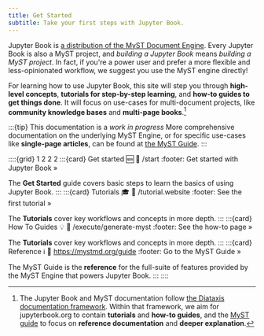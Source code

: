 ```yaml
---
title: Get Started
subtitle: Take your first steps with Jupyter Book.
---
```


Jupyter Book is [a distribution of the MyST Document Engine](https://mystmd.org).
Every Jupyter Book is also a MyST project, and _building a Jupyter Book_ means _building a MyST project_.
In fact, if you're a power user and prefer a more flexible and less-opinionated workflow, we suggest you use the MyST engine directly!

For learning how to use Jupyter Book, this site will step you through **high-level concepts**, **tutorials for step-by-step learning**, and **how-to guides to get things done**. It will focus on use-cases for multi-document projects, like **community knowledge bases** and **multi-page books**.[^diataxis]

[^diataxis]: The Jupyter Book and MyST documentation follow [the Diataxis documentation framework](https://diataxis.fr). Within that framework, we aim for jupyterbook.org to contain **tutorials** and **how-to guides**, and the [MyST guide](xref:guide) to focus on **reference documentation** and **deeper explanation**.

:::{tip} This documentation is a _work in progress_
More comprehensive documentation on the underlying MyST Engine, or for specific use-cases like **single-page articles**, can be found at [the MyST Guide](xref:guide).
:::


::::{grid} 1 2 2 2
:::{card} Get started 🆕
:link: /start
:footer: Get started with Jupyter Book »

The **Get Started** guide covers basic steps to learn the basics of using Jupyter Book.
:::
:::{card} Tutorials 🎓
:link: /tutorial.website
:footer: See the first tutorial »

The **Tutorials** cover key workflows and concepts in more depth.
:::
:::{card} How To Guides 💡
:link: /execute/generate-myst
:footer: See the how-to page »

The **Tutorials** cover key workflows and concepts in more depth.
:::
:::{card} Reference ℹ️
:link: https://mystmd.org/guide
:footer: Go to the MyST Guide »

The MyST Guide is the **reference** for the full-suite of features provided by the MyST Engine that powers Jupyter Book.
:::
::::
